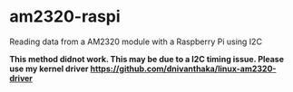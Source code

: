 # am2320-raspi
Reading data from a AM2320 module with a Raspberry Pi using I2C

**This method didnot work. This may be due to a I2C timing issue. Please use my kernel driver https://github.com/dnivanthaka/linux-am2320-driver**
